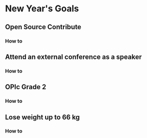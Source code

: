 # New Year's Goals

## Open Source Contribute

### How to

## Attend an external conference as a speaker

### How to

## OPIc Grade 2

### How to

## Lose weight up to 66 kg

### How to
